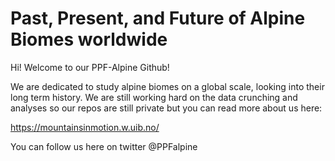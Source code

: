 # Past, Present, and Future of Alpine Biomes worldwide

Hi! Welcome to our PPF-Alpine Github!

We are dedicated to study alpine biomes on a global scale, looking into their long term history. We are still working hard on the data crunching and analyses so our repos are still private but you can read more about us here:

https://mountainsinmotion.w.uib.no/

You can follow us here on twitter @PPFalpine 




